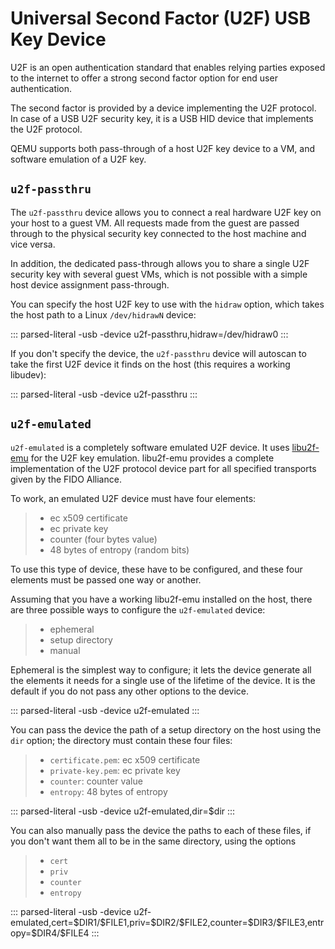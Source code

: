 # Universal Second Factor (U2F) USB Key Device

U2F is an open authentication standard that enables relying parties
exposed to the internet to offer a strong second factor option for end
user authentication.

The second factor is provided by a device implementing the U2F protocol.
In case of a USB U2F security key, it is a USB HID device that
implements the U2F protocol.

QEMU supports both pass-through of a host U2F key device to a VM, and
software emulation of a U2F key.

## `u2f-passthru`

The `u2f-passthru` device allows you to connect a real hardware U2F key
on your host to a guest VM. All requests made from the guest are passed
through to the physical security key connected to the host machine and
vice versa.

In addition, the dedicated pass-through allows you to share a single U2F
security key with several guest VMs, which is not possible with a simple
host device assignment pass-through.

You can specify the host U2F key to use with the `hidraw` option, which
takes the host path to a Linux `/dev/hidrawN` device:

::: parsed-literal
-usb -device u2f-passthru,hidraw=/dev/hidraw0
:::

If you don\'t specify the device, the `u2f-passthru` device will
autoscan to take the first U2F device it finds on the host (this
requires a working libudev):

::: parsed-literal
-usb -device u2f-passthru
:::

## `u2f-emulated`

`u2f-emulated` is a completely software emulated U2F device. It uses
[libu2f-emu](https://github.com/MattGorko/libu2f-emu) for the U2F key
emulation. libu2f-emu provides a complete implementation of the U2F
protocol device part for all specified transports given by the FIDO
Alliance.

To work, an emulated U2F device must have four elements:

> -   ec x509 certificate
> -   ec private key
> -   counter (four bytes value)
> -   48 bytes of entropy (random bits)

To use this type of device, these have to be configured, and these four
elements must be passed one way or another.

Assuming that you have a working libu2f-emu installed on the host, there
are three possible ways to configure the `u2f-emulated` device:

> -   ephemeral
> -   setup directory
> -   manual

Ephemeral is the simplest way to configure; it lets the device generate
all the elements it needs for a single use of the lifetime of the
device. It is the default if you do not pass any other options to the
device.

::: parsed-literal
-usb -device u2f-emulated
:::

You can pass the device the path of a setup directory on the host using
the `dir` option; the directory must contain these four files:

> -   `certificate.pem`: ec x509 certificate
> -   `private-key.pem`: ec private key
> -   `counter`: counter value
> -   `entropy`: 48 bytes of entropy

::: parsed-literal
-usb -device u2f-emulated,dir=\$dir
:::

You can also manually pass the device the paths to each of these files,
if you don\'t want them all to be in the same directory, using the
options

> -   `cert`
> -   `priv`
> -   `counter`
> -   `entropy`

::: parsed-literal
-usb -device
u2f-emulated,cert=\$DIR1/\$FILE1,priv=\$DIR2/\$FILE2,counter=\$DIR3/\$FILE3,entropy=\$DIR4/\$FILE4
:::
